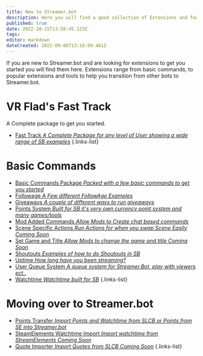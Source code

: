```yaml
---
title: New to Streamer.bot
description: Here you will find a good collection of Extensions and Tools, for users that are new to Streamer.bot.
published: true
date: 2022-10-15T13:58:45.123Z
tags: 
editor: markdown
dateCreated: 2022-09-06T13:18:09.461Z
---
```


If you are new to Streamer.bot and are looking for extensions to get you started you will find them here. Extensions range from basic commands, to popular extensions and tools to help you transition from other bots to Streamer.bot. 

# VR Flad's Fast Track
A Complete package to get you started.
- [Fast Track *A Complete Package for any level of User showing a wide range of SB examples*](https://vrflad.com/fasttrack/)
{.links-list}

# Basic Commands
- [Basic Commands Package *Packed with a few basic commands to get you started*](/extensions/basic-commands-package)
- [Followage *A Few different FollowAge Examples*](/extensions/followage-command.md)
- [Giveaways *A couple of different ways to run giveaways*](/extensions/giveaways.md)
- [Points System *Built for SB it's very own currency point system and many games/tools*](/en/extensions/points-system/points-system-links)
- [Mod Added Commands *Allow Mods to Create chat based commands*](/extensions/mod-added-commands)
- [Scene Specific Actions *Run Actions for when you swap Scene Easily*  *Coming Soon*](/extensions/scene-switch)
- [Set Game and Title *Allow Mods to change the game and title* *Coming Soon*]()
- [Shoutouts *Examples of how to do Shoutouts in SB*](/extensions/shoutouts/shoutout-examples)
- [Uptime *How long have you been streaming?*](/extensions/uptime.md)
- [User Queue System *A queue system for Streamer.Bot, play with viewers ect..*](/extensions/user-queue-system)
- [Watchtime *Watchtime built for SB*](/extensions/watchtime)
{.links-list}

# Moving over to Streamer.bot
- [Points Transfer *Import Points and Watchtime from SLCB or Points from SE into Streamer.bot*](/extensions/points-system/points-system-points-transfer)
- [SteamElements Watchtime Import *Import watchtime from StreamElements* *Coming Soon*](/extensions/steamelements-watchtime-import)
- [Quote Importer *Import Quotes from SLCB* *Coming Soon*](/extensions/quote-importer)
{.links-list}